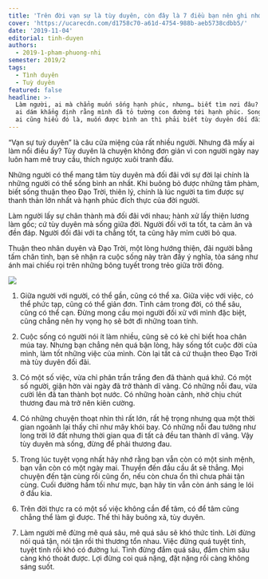 ```yaml
---
title: 'Trên đời vạn sự là tùy duyên, còn đây là 7 điều bạn nên ghi nhớ'
cover: 'https://ucarecdn.com/d1758c70-a61d-4754-988b-aeb5738cdbb5/'
date: '2019-11-04'
editorial: tinh-duyen
authors:
  - 2019-1-pham-phuong-nhi
semester: 2019/2
tags:
  - Tình duyên
  - Tuỳ duyên
featured: false
headline: >-
  Làm người, ai mà chẳng muốn sống hạnh phúc, nhưng… biết tìm nơi đâu? Chẳng một
  ai dám khẳng định rằng mình đã tỏ tường con đường tới hạnh phúc. Song một điều
  ai cũng hiểu đó là, muốn được bình an thì phải biết tùy duyên đối đãi với đời.
---
```

“Vạn sự tuỳ duyên” là câu cửa miệng của rất nhiều người. Nhưng đã mấy ai làm nổi điều ấy? Tùy duyên là chuyện không đơn giản vì con người ngày nay luôn ham mê truy cầu, thích ngược xuôi tranh đấu.



Những người có thể mang tâm tùy duyên mà đối đãi với sự đời lại chính là những người có thể sống bình an nhất. Khi buông bỏ được những tâm phàm, biết sống thuận theo Đạo Trời, thiên lý, chính là lúc người ta tìm được sự thanh thản lớn nhất và hạnh phúc đích thực của đời người.



Làm người lấy sự chân thành mà đối đãi với nhau; hành xử lấy thiện lương làm gốc; cứ tùy duyên mà sống giữa đời. Người đối với ta tốt, ta cảm ân và đền đáp. Người đối đãi với ta chẳng tốt, ta cũng hãy mỉm cười bỏ qua.



Thuận theo nhân duyên và Đạo Trời, một lòng hướng thiện, đãi người bằng tấm chân tình, bạn sẽ nhận ra cuộc sống này tràn đầy ý nghĩa, tỏa sáng như ánh mai chiếu rọi trên những bông tuyết trong trẻo giữa trời đông.

![](https://ucarecdn.com/8bed3bbf-bb39-4d0a-839a-4069e80ba29f/)

1. Giữa người với người, có thể gần, cũng có thể xa. Giữa việc với việc, có thể phức tạp, cũng có thể giản đơn. Tình cảm trong đời, có thể sâu, cũng có thể cạn. Đừng mong cầu mọi người đối xử với mình đặc biệt, cũng chẳng nên hy vọng họ sẽ bớt đi những toan tính.



2. Cuộc sống có người nói ít làm nhiều, cũng sẽ có kẻ chỉ biết hoa chân múa tay. Nhưng bạn chẳng nên quá bận lòng, hãy sống tốt cuộc đời của mình, làm tốt những việc của mình. Còn lại tất cả cứ thuận theo Đạo Trời mà tùy duyên đối đãi.

3. Có một số việc, vừa chỉ phân trần trắng đen đã thành quá khứ. Có một số người, giận hờn vài ngày đã trở thành dĩ vãng. Có những nỗi đau, vừa cười lên đã tan thành bọt nước. Có những hoàn cảnh, nhờ chịu chút thương đau mà trở nên kiên cường.



4. Có những chuyện thoạt nhìn thì rất lớn, rất hệ trọng nhưng qua một thời gian ngoảnh lại thấy chỉ như mây khói bay. Có những nỗi đau tưởng như long trời lở đất nhưng thời gian qua đi tất cả đều tan thành dĩ vãng. Vậy tùy duyên mà sống, đừng để phải thương đau.

5. Trong lúc tuyệt vọng nhất hãy nhớ rằng bạn vẫn còn có một sinh mệnh, bạn vẫn còn có một ngày mai. Thuyền đến đầu cầu ắt sẽ thẳng. Mọi chuyện đến tận cùng rồi cũng ổn, nếu còn chưa ổn thì chưa phải tận cùng. Cuối đường hầm tối như mực, bạn hãy tin vẫn còn ánh sáng le lói ở đầu kia.



6. Trên đời thực ra có một số việc không cần để tâm, có để tâm cũng chẳng thể làm gì được. Thế thì hãy buông xả, tùy duyên.

7. Làm người mê đừng mê quá sâu, mê quá sâu sẽ khó thức tỉnh. Lời đừng nói quá tận, nói tận rồi thì thương tổn nhau. Việc đừng quá tuyệt tình, tuyệt tình rồi khó có đường lui. Tình đừng đắm quá sâu, đắm chìm sâu càng khó thoát được. Lợi đừng coi quá nặng, đặt nặng rồi càng không sáng suốt.
